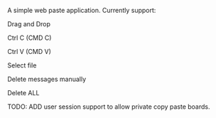 A simple web paste application.
Currently support:

Drag and Drop

Ctrl C (CMD C)

Ctrl V (CMD V)

Select file

Delete messages manually

Delete ALL

TODO: ADD user session support to allow private copy paste boards.
